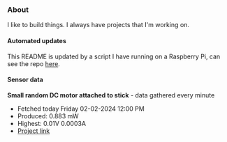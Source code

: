### About
I like to build things. I always have projects that I'm working on.

#### Automated updates
This README is updated by a script I have running on a Raspberry Pi, can see the repo [here](https://github.com/jdc-cunningham/raspi-git-repo-updater).

#### Sensor data


**Small random DC motor attached to stick** - data gathered every minute
- Fetched today Friday 02-02-2024 12:00 PM
- Produced: 0.883 mW
- Highest: 0.01V 0.0003A
- [Project link](https://github.com/jdc-cunningham/turbine-raspi)